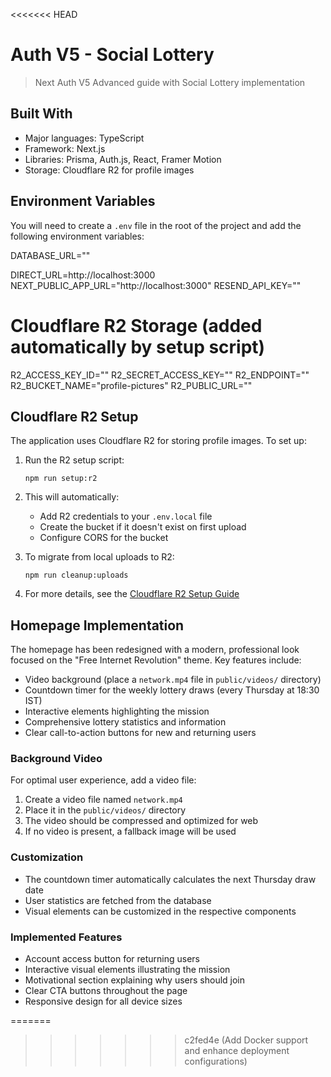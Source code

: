 <<<<<<< HEAD
# Auth V5 - Social Lottery

> Next Auth V5 Advanced guide with Social Lottery implementation

## Built With

- Major languages: TypeScript
- Framework: Next.js
- Libraries: Prisma, Auth.js, React, Framer Motion
- Storage: Cloudflare R2 for profile images

## Environment Variables

You will need to create a `.env` file in the root of the project and add the following environment variables:

DATABASE_URL=""

DIRECT_URL=http://localhost:3000
NEXT_PUBLIC_APP_URL="http://localhost:3000"
RESEND_API_KEY=""

# Cloudflare R2 Storage (added automatically by setup script)
R2_ACCESS_KEY_ID=""
R2_SECRET_ACCESS_KEY=""
R2_ENDPOINT=""
R2_BUCKET_NAME="profile-pictures"
R2_PUBLIC_URL=""

## Cloudflare R2 Setup

The application uses Cloudflare R2 for storing profile images. To set up:

1. Run the R2 setup script:
   ```
   npm run setup:r2
   ```

2. This will automatically:
   - Add R2 credentials to your `.env.local` file
   - Create the bucket if it doesn't exist on first upload
   - Configure CORS for the bucket

3. To migrate from local uploads to R2:
   ```
   npm run cleanup:uploads
   ```

4. For more details, see the [Cloudflare R2 Setup Guide](docs/cloudflare-r2-setup.md)

## Homepage Implementation

The homepage has been redesigned with a modern, professional look focused on the "Free Internet Revolution" theme. Key features include:

- Video background (place a `network.mp4` file in `public/videos/` directory)
- Countdown timer for the weekly lottery draws (every Thursday at 18:30 IST)
- Interactive elements highlighting the mission
- Comprehensive lottery statistics and information
- Clear call-to-action buttons for new and returning users

### Background Video

For optimal user experience, add a video file:
1. Create a video file named `network.mp4`
2. Place it in the `public/videos/` directory
3. The video should be compressed and optimized for web
4. If no video is present, a fallback image will be used

### Customization

- The countdown timer automatically calculates the next Thursday draw date
- User statistics are fetched from the database
- Visual elements can be customized in the respective components

### Implemented Features

- Account access button for returning users
- Interactive visual elements illustrating the mission
- Motivational section explaining why users should join
- Clear CTA buttons throughout the page
- Responsive design for all device sizes

=======
>>>>>>> c2fed4e (Add Docker support and enhance deployment configurations)
